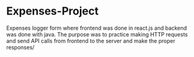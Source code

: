 # Expenses-Project
Expenses logger form where frontend was done in react.js and backend was done with java. The purpose was to practice making HTTP requests and send API calls from frontend to the server and make the proper responses/ 
